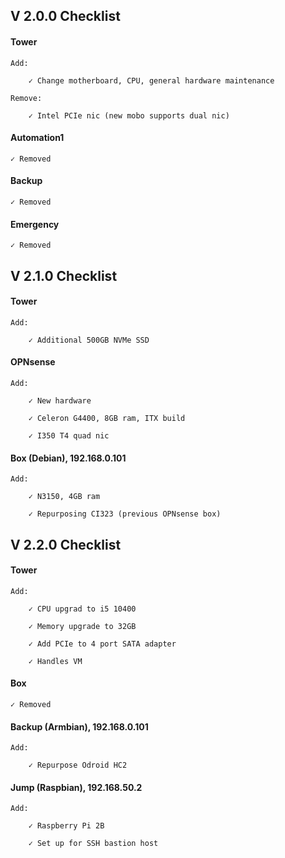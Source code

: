 ## V 2.0.0 Checklist

#### Tower

    Add:
    
        ✓ Change motherboard, CPU, general hardware maintenance
        
    Remove:
    
        ✓ Intel PCIe nic (new mobo supports dual nic)

#### Automation1

    ✓ Removed

#### Backup

    ✓ Removed
   

#### Emergency

    ✓ Removed


## V 2.1.0 Checklist

#### Tower

    Add:
    
        ✓ Additional 500GB NVMe SSD

#### OPNsense

    Add:
    
        ✓ New hardware
        
        ✓ Celeron G4400, 8GB ram, ITX build
        
        ✓ I350 T4 quad nic
        
#### Box (Debian), 192.168.0.101

    Add:
    
        ✓ N3150, 4GB ram
        
        ✓ Repurposing CI323 (previous OPNsense box)

## V 2.2.0 Checklist

#### Tower

    Add:
    
        ✓ CPU upgrad to i5 10400
        
        ✓ Memory upgrade to 32GB
    
        ✓ Add PCIe to 4 port SATA adapter
        
        ✓ Handles VM
        
#### Box

    ✓ Removed
    
#### Backup (Armbian), 192.168.0.101

    Add:
    
        ✓ Repurpose Odroid HC2
        
#### Jump (Raspbian), 192.168.50.2

    Add:
    
        ✓ Raspberry Pi 2B
        
        ✓ Set up for SSH bastion host
